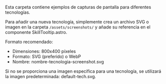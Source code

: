 <!-- Ejemplos de imágenes para otras tecnologías -->
Esta carpeta contiene ejemplos de capturas de pantalla para diferentes tecnologías.

Para añadir una nueva tecnología, simplemente crea un archivo SVG o imagen en la carpeta
`/assets/screenshots/` y añade su referencia en el componente SkillTooltip.astro.

Formato recomendado:
- Dimensiones: 800x400 píxeles
- Formato: SVG (preferido) o WebP
- Nombre: nombre-tecnologia-screenshot.svg

Si no se proporciona una imagen específica para una tecnología, se utilizará
la imagen predeterminada: default-tech.svg.